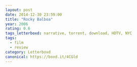 ```yaml
---
layout: post 
date: 2014-12-30 23:59:00
title: "Rocky Balboa"
year: 2006
rating: 0.6
tags_letterboxd: narrative, torrent, download, HDTV, NYC
tags:
  - film
  - review
category: Letterboxd
canonical: https://boxd.it/4CGld
---
```

